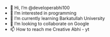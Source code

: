 - 👋 Hi, I’m @developerabhi100
- 👀 I’m interested in programming
- 🌱 I’m currently learning Barkatullah University
- 💞️ I’m looking to collaborate on Google
- 📫 How to reach me Creative Abhi - yt

<!---
developerabhi100/developerabhi100 is a ✨ special ✨ repository because its `README.md` (this file) appears on your GitHub profile.
You can click the Preview link to take a look at your changes.
--->

